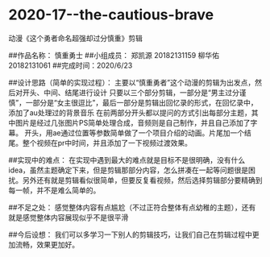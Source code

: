 # 2020-17--the-cautious-brave
动漫《这个勇者命名超强却过分慎重》剪辑

##作品名称：
  慎重勇士
##小组成员：
  郑凯源 20182131159
  柳华佑 20182131061
##完成时间：2020/6/23

##设计思路（简单的实现过程）：
  主要以“慎重勇者”这个动漫的剪辑为出发点，然后对开头、中间、结尾进行设计
只要以三个部分剪辑，一部分是“男主过分谨慎”，一部分是“女主很逗比”，最后一部分是剪辑出回忆录的形式，在回忆录中，添加了au处理过的背景音乐
在前两部分开头都以提问的方式引出每部分主题，其中图片是经过几张图片PS简单处理合成，音频则是自己制作，并且自己添加了字幕。
开头，用ae通过位置等参数简单做了一个项目介绍的动画。片尾加一个结尾。整个视频在pr中时间，并且添加了一下视频过渡效果。

##实现中的难点：
  在实现中遇到最大的难点就是目标不是很明确，没有什么idea，虽然主题确定下来，但是剪辑那部分内容，怎么拼凑在一起等问题很是困扰。另外还有就是剪辑看似很简单，但要反复看视频，然后选择剪辑部分要精确到每一帧，并不是难么简单的。

##不足之处：
  感觉整体内容有点尴尬（不过正符合整体有点幼稚的主题），还有就是感觉整体内容展现似乎不是很平滑

##今后设想：
  我们可以多学习一下别人的剪辑技巧，让我们自己在剪辑过程中更加流畅，效果更加好。
